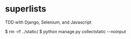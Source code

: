 # superlists
TDD with Django, Selenium, and Javascript

$ rm -rf ../static/
$ python manage.py collectstatic --noinput

